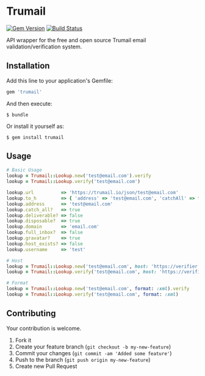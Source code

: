 # Trumail

[![Gem Version](https://badge.fury.io/rb/trumail.svg)](http://badge.fury.io/rb/trumail)
[![Build Status](https://travis-ci.org/drexed/trumail.svg?branch=master)](https://travis-ci.org/drexed/trumail)

API wrapper for the free and open source Trumail email validation/verification system.

## Installation

Add this line to your application's Gemfile:

```ruby
gem 'trumail'
```

And then execute:

    $ bundle

Or install it yourself as:

    $ gem install trumail

## Usage
```ruby
# Basic Usage
lookup = Trumail::Lookup.new('test@email.com').verify
lookup = Trumail::Lookup.verify('test@email.com')

lookup.url          => 'https://trumail.io/json/test@email.com'
lookup.to_h         => { 'address' => 'test@email.com', 'catchAll' => true, ... }
lookup.address      => 'test@email.com'
lookup.catch_all?   => true
lookup.deliverable? => false
lookup.disposable?  => true
lookup.domain       => 'email.com'
lookup.full_inbox?  => false
lookup.gravatar?    => true
lookup.host_exists? => false
lookup.username     => 'test'

# Host
lookup = Trumail::Lookup.new('test@email.com', host: 'https://verifier.com').verify
lookup = Trumail::Lookup.verify('test@email.com', host: 'https://verifier.com')

# Format
lookup = Trumail::Lookup.new('test@email.com', format: :xml).verify
lookup = Trumail::Lookup.verify('test@email.com', format: :xml)
```

## Contributing

Your contribution is welcome.

1. Fork it
2. Create your feature branch (`git checkout -b my-new-feature`)
3. Commit your changes (`git commit -am 'Added some feature'`)
4. Push to the branch (`git push origin my-new-feature`)
5. Create new Pull Request
